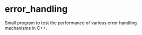 # error_handling
Small program to test the performance of various error handling mechanisms in C++.
